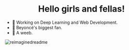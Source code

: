 <h1 align="center">Hello girls and fellas!</h1>

- 🔭 Working on Deep Learning and Web Development.
- 🐝 Beyoncé's biggest fan.
- 🫣 A weeb.

<img src="https://myreadme.vercel.app/api/embed/qmi03?panels=userstatistics,toprepositories,toplanguages,commitgraph" alt="reimaginedreadme" />

